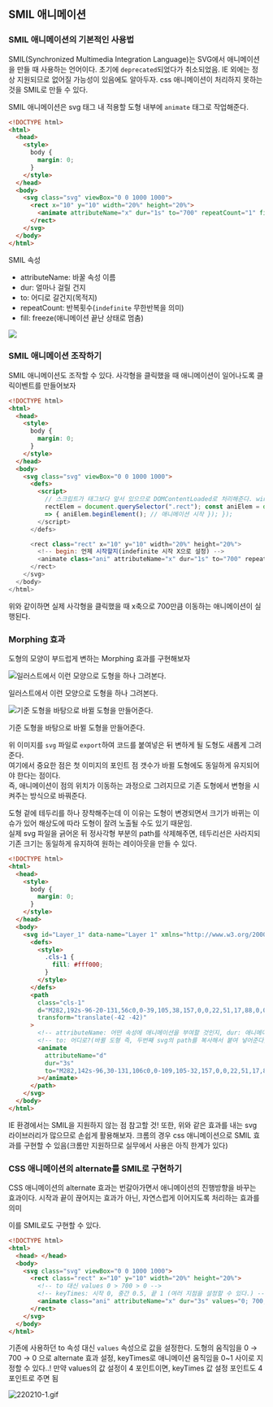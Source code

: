 ﻿## SMIL 애니메이션

### SMIL 애니메이션의 기본적인 사용법

SMIL(Synchronized Multimedia Integration Language)는 SVG에서 애니메이션을 만들 때 사용하는 언어이다. 초기에 `deprecated`되었다가 취소되었음. IE 외에는 정상 지원되므로 없어질 가능성이 있음에도 알아두자. css 애니메이션이 처리하지 못하는 것을 SMIL로 만들 수 있다.

SMIL 애니메이션은 svg 태그 내 적용할 도형 내부에 `animate` 태그로 작업해준다.

```html
<!DOCTYPE html>
<html>
  <head>
    <style>
      body {
        margin: 0;
      }
    </style>
  </head>
  <body>
    <svg class="svg" viewBox="0 0 1000 1000">
      <rect x="10" y="10" width="20%" height="20%">
        <animate attributeName="x" dur="1s" to="700" repeatCount="1" fill="freeze"></animate>
      </rect>
    </svg>
  </body>
</html>
```

SMIL 속성

- attributeName: 바꿀 속성 이름
- dur: 얼마나 걸릴 건지
- to: 어디로 갈건지(목적지)
- repeatCount: 반복횟수(`indefinite` 무한반복을 의미)
- fill: freeze(애니메이션 끝난 상태로 멈춤)

![](../../img/220208-1.gif)

### SMIL 애니메이션 조작하기

SMIL 애니메이션도 조작할 수 있다. 사각형을 클릭했을 때 애니메이션이 일어나도록 클릭이벤트를 만들어보자

```html
<!DOCTYPE html>
<html>
  <head>
    <style>
      body {
        margin: 0;
      }
    </style>
  </head>
  <body>
    <svg class="svg" viewBox="0 0 1000 1000">
      <defs>
        <script>
          // 스크립트가 태그보다 앞서 있으므로 DOMContentLoaded로 처리해준다. window.addEventListener("DOMContentLoaded", () => { const
          rectElem = document.querySelector(".rect"); const aniElem = document.querySelector(".ani"); rectElem.addEventListener("click", ()
          => { aniElem.beginElement(); // 애니메이션 시작 }); });
        </script>
      </defs>

      <rect class="rect" x="10" y="10" width="20%" height="20%">
        <!-- begin: 언제 시작할지(indefinite 시작 X으로 설정) -->
        <animate class="ani" attributeName="x" dur="1s" to="700" repeatCount="1" fill="freeze" begin="indefinite"></animate>
      </rect>
    </svg>
  </body>
</html>
```

위와 같이하면 실제 사각형을 클릭했을 때 x축으로 700만큼 이동하는 애니메이션이 실행된다.

### Morphing 효과

도형의 모양이 부드럽게 변하는 Morphing 효과를 구현해보자

![일러스트에서 이런 모양으로 도형을 하나 그려본다.](../../img/220209-1.png)

일러스트에서 이런 모양으로 도형을 하나 그려본다.

![기준 도형을 바탕으로 바뀔 도형을 만들어준다.](../../img/220209-2.png)

기준 도형을 바탕으로 바뀔 도형을 만들어준다.

위 이미지를 `svg` 파일로 `export`하여 코드를 붙여넣은 뒤 변하게 될 도형도 새롭게 그려준다.  
여기에서 중요한 점은 첫 이미지의 포인트 점 갯수가 바뀔 도형에도 동일하게 유지되어야 한다는 점이다.  
즉, 애니메이션이 점의 위치가 이동하는 과정으로 그려지므로 기존 도형에서 변형을 시켜주는 방식으로 바꿔준다.

도형 겉에 테두리를 하나 장착해주는데 이 이유는 도형이 변경되면서 크기가 바뀌는 이슈가 있어 해상도에 따라 도형이 잘려 노출될 수도 있기 때문임.  
실제 svg 파일을 긁어온 뒤 정사각형 부분의 path를 삭제해주면, 테두리선은 사라지되 기존 크기는 동일하게 유지하여 원하는 레이아웃을 만들 수 있다.

```html
<!DOCTYPE html>
<html>
  <head>
    <style>
      body {
        margin: 0;
      }
    </style>
  </head>
  <body>
    <svg id="Layer_1" data-name="Layer 1" xmlns="http://www.w3.org/2000/svg" viewBox="0 0 684 684">
      <defs>
        <style>
          .cls-1 {
            fill: #fff000;
          }
        </style>
      </defs>
      <path
        class="cls-1"
        d="M282,192s-96-20-131,56c0,0-39,105,38,157,0,0,22,51,17,88,0,0-20,117,91,142,0,0,273,77,243-181,0,0-10-93,49-137,0,0,134-101-34-193,0,0-112-62-211,43C344,167,320,205,282,192Z"
        transform="translate(-42 -42)"
      >
        <!-- attributeName: 어떤 속성에 애니메이션을 부여할 것인지, dur: 애니메이션 시간 -->
        <!-- to: 어디로?(바뀔 도형 즉, 두번째 svg의 path를 복사해서 붙여 넣어준다) -->
        <animate
          attributeName="d"
          dur="3s"
          to="M282,142s-96,30-131,106c0,0-109,105-32,157,0,0,22,51,17,88,0,0,50,117,161,142,0,0,373,77,343-181,0,0-10-93,49-137,0,0,34-101-134-193,0,0-112-112-211-7C344,117,320,155,282,142Z"
        ></animate>
      </path>
    </svg>
  </body>
</html>
```

IE 환경에서는 SMIL을 지원하지 않는 점 참고할 것! 또한, 위와 같은 효과를 내는 svg 라이브러리가 많으므로 손쉽게 활용해보자.
크롬의 경우 css 애니메이션으로 SMIL 효과를 구현할 수 있음(크롬만 지원하므로 실무에서 사용은 아직 한계가 있다)

### CSS 애니메이션의 alternate를 SMIL로 구현하기

CSS 애니메이션의 alternate 효과는 번갈아가면서 애니메이션의 진행방향을 바꾸는 효과이다.
시작과 끝이 끊어지는 효과가 아닌, 자연스럽게 이어지도록 처리하는 효과를 의미

이를 SMIL로도 구현할 수 있다.

```html
<!DOCTYPE html>
<html>
  <head> </head>
  <body>
    <svg class="svg" viewBox="0 0 1000 1000">
      <rect class="rect" x="10" y="10" width="20%" height="20%">
        <!-- to 대신 values 0 > 700 > 0 -->
        <!-- keyTimes: 시작 0, 중간 0.5, 끝 1 (여러 지점을 설정할 수 있다.) -->
        <animate class="ani" attributeName="x" dur="3s" values="0; 700; 0" keyTimes="0; 0.2; 0.6; 1" repeatCount="indefinite"></animate>
      </rect>
    </svg>
  </body>
</html>
```

기존에 사용하던 to 속성 대신 `values` 속성으로 값을 설정한다.
도형의 움직임을 0 → 700 → 0 으로 alternate 효과 설정, keyTimes로 애니메이션 움직임을 0~1 사이로 지정할 수 있다..! 만약 values의 값 설정이 4 포인트이면, keyTimes 값 설정 포인트도 4포인트로 주면 됨

![220210-1.gif](../../img/220210-1.gif)
